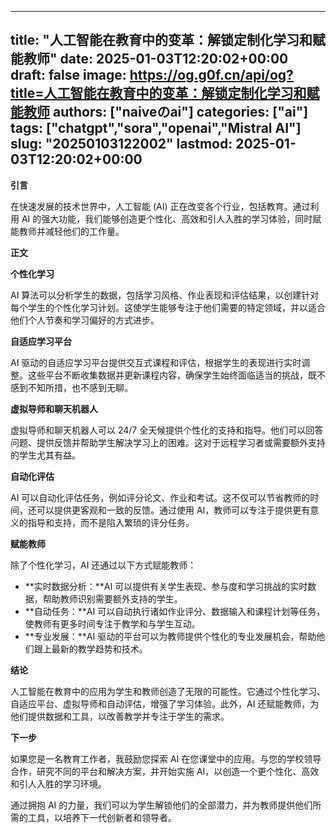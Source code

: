 
---
title: "人工智能在教育中的变革：解锁定制化学习和赋能教师"
date: 2025-01-03T12:20:02+00:00
draft: false
image: https://og.g0f.cn/api/og?title=人工智能在教育中的变革：解锁定制化学习和赋能教师
authors: ["naiveのai"]
categories: ["ai"]
tags: ["chatgpt","sora","openai","Mistral AI"]
slug: "20250103122002"
lastmod: 2025-01-03T12:20:02+00:00
---
**引言**

在快速发展的技术世界中，人工智能 (AI) 正在改变各个行业，包括教育。通过利用 AI 的强大功能，我们能够创造更个性化、高效和引人入胜的学习体验，同时赋能教师并减轻他们的工作量。

**正文**

**个性化学习**

AI 算法可以分析学生的数据，包括学习风格、作业表现和评估结果，以创建针对每个学生的个性化学习计划。这使学生能够专注于他们需要的特定领域，并以适合他们个人节奏和学习偏好的方式进步。

**自适应学习平台**

AI 驱动的自适应学习平台提供交互式课程和评估，根据学生的表现进行实时调整。这些平台不断收集数据并更新课程内容，确保学生始终面临适当的挑战，既不感到不知所措，也不感到无聊。

**虚拟导师和聊天机器人**

虚拟导师和聊天机器人可以 24/7 全天候提供个性化的支持和指导。他们可以回答问题、提供反馈并帮助学生解决学习上的困难。这对于远程学习者或需要额外支持的学生尤其有益。

**自动化评估**

AI 可以自动化评估任务，例如评分论文、作业和考试。这不仅可以节省教师的时间，还可以提供更客观和一致的反馈。通过使用 AI，教师可以专注于提供更有意义的指导和支持，而不是陷入繁琐的评分任务。

**赋能教师**

除了个性化学习，AI 还通过以下方式赋能教师：

* **实时数据分析：**AI 可以提供有关学生表现、参与度和学习挑战的实时数据，帮助教师识别需要额外支持的学生。
* **自动任务：**AI 可以自动执行诸如作业评分、数据输入和课程计划等任务，使教师有更多时间专注于教学和与学生互动。
* **专业发展：**AI 驱动的平台可以为教师提供个性化的专业发展机会，帮助他们跟上最新的教学趋势和技术。

**结论**

人工智能在教育中的应用为学生和教师创造了无限的可能性。它通过个性化学习、自适应平台、虚拟导师和自动评估，增强了学习体验。此外，AI 还赋能教师，为他们提供数据和工具，以改善教学并专注于学生的需求。

**下一步**

如果您是一名教育工作者，我鼓励您探索 AI 在您课堂中的应用。与您的学校领导合作，研究不同的平台和解决方案，并开始实施 AI，以创造一个更个性化、高效和引人入胜的学习环境。

通过拥抱 AI 的力量，我们可以为学生解锁他们的全部潜力，并为教师提供他们所需的工具，以培养下一代创新者和领导者。